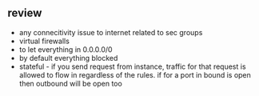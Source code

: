## review

* any connecitivity issue to internet related to sec groups
* virtual firewalls
* to let everything in 0.0.0.0/0
* by default everything blocked
* stateful - if you send request from instance, traffic for that request is allowed to flow in regardless of the rules. if for a port in bound is open then outbound will be open too
